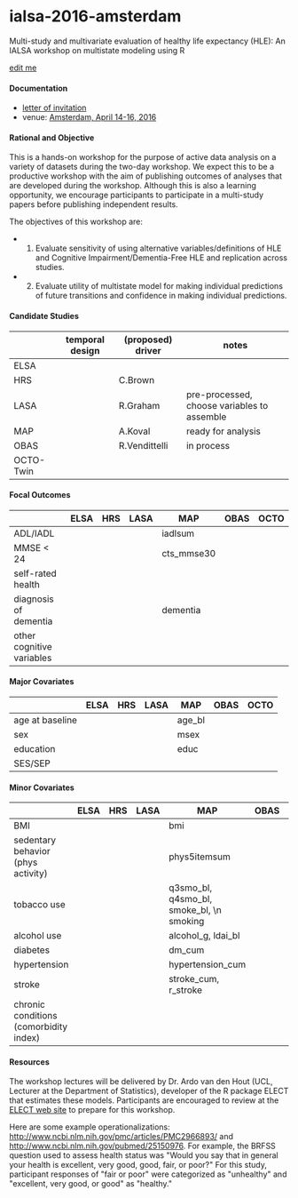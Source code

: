 # ialsa-2016-amsterdam
Multi-study and multivariate evaluation of healthy life expectancy (HLE): An IALSA workshop on multistate modeling using R 


[edit me](https://github.com/IALSA/ialsa-2016-amsterdam/edit/master/README.md)


#### Documentation
- [letter of invitation](./documentation/log/2016-03-02-invitation-letter.md)   
- venue: [Amsterdam, April 14-16, 2016](/documentation/venue.md)


#### Rational and Objective
This is a hands-on workshop for the purpose of active data analysis on a variety of datasets during the two-day workshop. We expect this to be a productive workshop with the aim of publishing outcomes of analyses that are developed during the workshop. Although this is also a learning opportunity, we encourage participants to participate in a multi-study papers before publishing independent results.

The objectives of this workshop are: 
* 1. Evaluate sensitivity of using alternative variables/definitions of HLE and Cognitive Impairment/Dementia-Free HLE and replication across studies.  
* 2. Evaluate utility of multistate model for making individual predictions of future transitions and confidence in making individual predictions.   

#### Candidate Studies
| |temporal design| (proposed) driver|notes|   
|---|---|---|---|   
|ELSA| | | |    
|HRS| |C.Brown | |    
|LASA| |R.Graham |pre-processed, choose variables to assemble |    
|MAP| |A.Koval |ready for analysis |    
|OBAS| |R.Vendittelli |in process |   
|OCTO-Twin| | | |  

#### Focal Outcomes
|  | ELSA | HRS | LASA | MAP | OBAS | OCTO |
|---|---|---|---|---|---|---|
| ADL/IADL   |   |   |   | iadlsum  |   |   |
|MMSE < 24   |   |   |   |cts_mmse30   |   |   |
|self-rated health   |   |   |   |   |   |   |
|diagnosis of dementia   |   |   |   |dementia   |   |   |
|other cognitive variables   |   |   |   |   |   |   |

#### Major Covariates
| | ELSA | HRS | LASA | MAP | OBAS | OCTO |
|---|---|---|---|---|---|---|
|age at baseline   |   |   |   | age_bl  |   |   |
|sex  |   |   |   | msex  |   |   |
|education   |   |   |   |educ   |   |   |
|SES/SEP   |   |   |   |   |   |   |

#### Minor Covariates
| | ELSA | HRS | LASA | MAP | OBAS | OCTO |
|---|---|---|---|---|---|---|
|BMI   |   |   |   |  bmi |   |   |
| sedentary behavior (phys activity)  |   |   |   | phys5itemsum  |   |   |
| tobacco use     |   |   |   |q3smo_bl, q4smo_bl, smoke_bl, \\n smoking     |   |   |
| alcohol use    |   |   |   |  alcohol_g,  ldai_bl|   |   |
| diabetes|   |   |   | dm_cum  |   |   |
| hypertension|   |   |   | hypertension_cum  |   |   |
| stroke|   |   |   | stroke_cum, r_stroke  |   |   |
| chronic conditions (comorbidity index)|   |   |   |   |   |   |


#### Resources 

The workshop lectures will be delivered by Dr. Ardo van den Hout (UCL, Lecturer at the Department of Statistics), developer of the R package ELECT that estimates these models. Participants are encouraged to review at the [ELECT web site](http://www.ucl.ac.uk/~ucakadl/indexELECT.html ) to prepare for this workshop. 

Here are some example operationalizations: http://www.ncbi.nlm.nih.gov/pmc/articles/PMC2966893/  and  http://www.ncbi.nlm.nih.gov/pubmed/25150976. For example, the BRFSS question used to assess health status was "Would you say that in general your health is excellent, very good, good, fair, or poor?" For this study, participant responses of "fair or poor" were categorized as "unhealthy" and "excellent, very good, or good" as "healthy."
